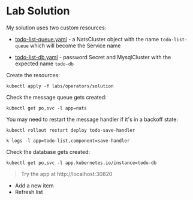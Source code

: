 # Lab Solution

My solution uses two custom resources:

- [todo-list-queue.yaml](./solution/todo-list-queue.yaml) - a NatsCluster object with the name `todo-list-queue` which will become the Service name

- [todo-list-db.yaml](./solution/todo-list-db.yaml) - password Secret and MysqlCluster with the expected name `todo-db`

Create the resources:

```
kubectl apply -f labs/operators/solution
```

Check the message queue gets created:

```
kubectl get po,svc -l app=nats
```

You may need to restart the message handler if it's in a backoff state:

```
kubectl rollout restart deploy todo-save-handler

k logs -l app=todo-list,component=save-handler
```

Check the database gets created:

```
kubectl get po,svc -l app.kubernetes.io/instance=todo-db
```

> Try the app at http://localhost:30820

- Add a new item
- Refresh list
